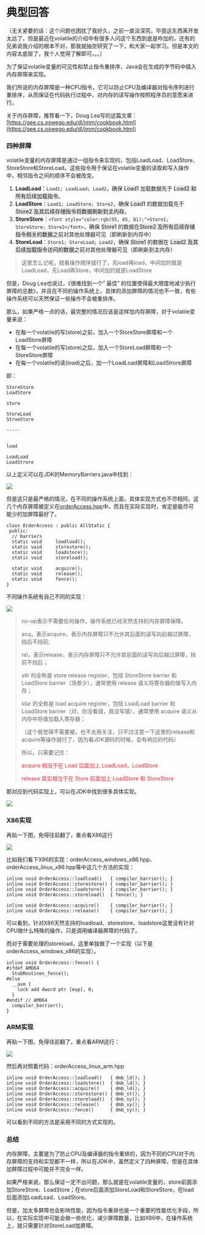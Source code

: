# 典型回答


（无关紧要的话：这个问题也困扰了我好久，之前一直没深究，毕竟这东西离开发太远了，但是最近在volatile的介绍中有很多人问这个东西到底是咋加的，还有的兄弟说我介绍的根本不对，那我就抽空研究了一下，和大家一起学习。但是本文的内容太底层了，我个人觉得了解即可。。。）



为了保证volatile变量的可见性和禁止指令重排序，Java会在生成的字节码中插入内存屏障来实现。



我们所说的内存屏障是一种CPU指令，它可以防止CPU及编译器对指令序列进行重排序，从而保证在代码执行过程中，对内存的读写操作按照程序员的意愿来进行。



关于内存屏障，推荐看一下，Doug Lea写的这篇文章：[https://gee.cs.oswego.edu/dl/jmm/cookbook.html](https://gee.cs.oswego.edu/dl/jmm/cookbook.html)



### 四种屏障


volatile变量的内存屏障是通过一组指令来实现的，包括LoadLoad、LoadStore、StoreStore和StoreLoad。这些指令用于保证在volatile变量的读取和写入操作中，相邻指令之间的顺序不会被改变。



1. **LoadLoad**：`Load1; LoadLoad; Load2`，确保 <font style="background-color:#E7E9E8;">Load1</font> 加载数据先于 <font style="background-color:#E7E9E8;">Load2 和所有后续加载指令</font>。
2. **LoadStore**：`Load1; LoadStore; Store2`，确保 <font style="background-color:#E7E9E8;">Load1</font> 的数据加载先于 <font style="background-color:#E7E9E8;">Store2 及其后续存储指令将数据刷新到主内存</font>。
3. **StoreStore**：`<font style="color:rgb(55, 65, 81);">Store1; StoreStore; Store2</font>`，确保 <font style="background-color:#E7E9E8;">Store1</font> 的数据在<font style="background-color:#E7E9E8;">Store2 及所有后续存储指令相关的数据</font>之前对其他处理器可见（即刷新到内存中）
4. **StoreLoad**：`Store1; StoreLoad; Load2`，确保 <font style="background-color:#E7E9E8;">Store1</font> 的数据在 <font style="background-color:#E7E9E8;">Load2 及其后续加载指令访问的数据</font>之前对其他处理器可见（即刷新到主内存）



> 这里怎么记呢，就看操作顺序就行了，先load再load，中间加的就是LoadLoad，先Load再Store，中间加的就是LoadStore
>



但是，Doug Lea也说过，《很难找到一个” 最佳” 的位置使得最大限度地减少执行屏障的总数》，并且在不同的操作系统上，具体的添加屏障的情况也不一致，有些操作系统可以天然保证一些操作不会被重排序。



那么，如果严格一点的话，最完整的情况应该是这样加内存屏障，对于volatile变量来说：



+ 在每一个volatile的写(store)之前，加入一个StoreStore屏障和一个LoadStore屏障
+ 在每一个volatile的写(store)之后，加入一个StoreLoad屏障和一个StoreStore屏障
+ 在每一个volatile的读(load)之后，加一个LoadLoad屏障和LoadStrore屏障



即：



```plain
StoreStore
LoadStore

store

StoreLoad
StroeStore

-----


load

LoadLoad
LoadStrore
```

<font style="color:rgb(255, 0, 0);background-color:rgb(255, 255, 238);"></font>

以上定义可以在JDK的MemoryBarriers.java中找到：



![](https://cdn.nlark.com/yuque/0/2023/png/5378072/1703318784115-35593254-5b6f-485c-9613-41b9e67ff010.png)



但是这只是最严格的情况，在不同的操作系统上面，具体实现方式也不尽相同，这几个内存屏障被定义在[orderAccess.hpp](https://github.com/openjdk/jdk/blob/28c82bf18d85be00bea45daf81c6a9d665ac676f/src/hotspot/share/runtime/orderAccess.hpp)中。而且在实际实现时，肯定是能尽可能少的加屏障最好了。



```plain
class OrderAccess : public AllStatic {
 public:
  // barriers
  static void     loadload();
  static void     storestore();
  static void     loadstore();
  static void     storeload();

  static void     acquire();
  static void     release();
  static void     fence();
}
```



不同操作系统有自己不同的实现：



![](https://cdn.nlark.com/yuque/0/2023/png/5378072/1703319789644-62b6375c-1b46-4d32-b014-b70fc2cf8cf7.png)





> no-op表示不需要任何操作，操作系统已经天然支持的内存屏障保障。
>
> acq，表示acquire，表示内存屏障只不允许其后面的读写向前越过屏障，挡后不挡前;
>
> rel，表示release，表示内存屏障只不允许其前面的读写向后越过屏障，挡前不挡后；
>
> stlr 的全称是 store release register，包括 StoreStore barrier 和 LoadStore barrier（场景少），通常使用 release 语义将寄存器的值写入内存；
>
> ldar 的全称是 load acquire register，包括 LoadLoad barrier 和 LoadStore barrier（对，你没看错，我没写错），通常使用 acquire 语义从内存中将值加载入寄存器；
>
> 
>
> （这个我觉得不需要被，也不太用关注，只不过注意一下这里的release和acquire等操作就行了，因为看JDK源码的时候，会有响应的代码）
>
> 所以，只需要记住：
>
> 
>
> <font style="color:#DF2A3F;">acquire 相当于在 Load 后面加上 LoadLoad，LoadStore </font>
>
> <font style="color:#DF2A3F;">release 其实相当于在 Store 前面加上 LoadStore 和 StoreStore</font>
>



那对应到代码实现上，可以在JDK中找到很多具体实现。

![](https://cdn.nlark.com/yuque/0/2023/png/5378072/1703319300708-acd6a0d7-304d-4b00-9b6a-5093d33bfff7.png)

### X86实现


再贴一下图，免得往前翻了，重点看X86这行

![](https://cdn.nlark.com/yuque/0/2023/png/5378072/1703321140976-f43cb4f1-ddcd-4d7d-8689-d4148fa47087.png)



比如我们看下X86的实现：orderAccess_windows_x86.hpp、orderAccess_linux_x86.hpp等中这几个方法的实现：



```plain
inline void OrderAccess::loadload()   { compiler_barrier(); }
inline void OrderAccess::storestore() { compiler_barrier(); }
inline void OrderAccess::loadstore()  { compiler_barrier(); }
inline void OrderAccess::storeload()  { fence(); }

inline void OrderAccess::acquire()    { compiler_barrier(); }
inline void OrderAccess::release()    { compiler_barrier(); }
```



可以看到，针对X86天然支持的loadload、storestore、loadstore这里没有针对CPU做什么特殊的操作，只是调用编译器屏障的代码了。



而对于需要处理的storeload，这里单独做了一个实现（以下是orderAccess_windows_x86的实现）。



```plain
inline void OrderAccess::fence() {
#ifdef AMD64
  StubRoutines_fence();
#else
  __asm {
    lock add dword ptr [esp], 0;
  }
#endif // AMD64
  compiler_barrier();
}
```



### ARM实现


再贴一下图，免得往前翻了，重点看ARM这行：

![](https://cdn.nlark.com/yuque/0/2023/png/5378072/1703321140976-f43cb4f1-ddcd-4d7d-8689-d4148fa47087.png)





然后再对照着代码：orderAccess_linux_arm.hpp



```plain
inline void OrderAccess::loadload()   { dmb_ld(); }
inline void OrderAccess::loadstore()  { dmb_ld(); }
inline void OrderAccess::acquire()    { dmb_ld(); }
inline void OrderAccess::storestore() { dmb_st(); }
inline void OrderAccess::storeload()  { dmb_sy(); }
inline void OrderAccess::release()    { dmb_sy(); }
inline void OrderAccess::fence()      { dmb_sy(); }
```



可以看到不同的方法是采用不同的方式实现的。



### 总结


内存屏障，主要是为了防止CPU及编译器的指令重排的，因为不同的CPU对于内存屏障的支持和实现都不一样，所以在JDK中，虽然定义了四种屏障，但是在具体加屏障过程中可能并不完全一样。



如果严格来说，那么保证一定不出问题，那么就是在volatile变量的，store前面添加StoreStore、LoadStore；在store后面添加StoreLoad和StoreStore，在load后面添加LoadLoad、LoadStore。



但是，加太多屏障也会影响性能，因为指令重排也是一个重要的性能优化手段，所以，在实际实现中可能会做一些优化，减少屏障数量，比如X86中，在操作系统上，就只需要针对StoreLoad加屏障。



